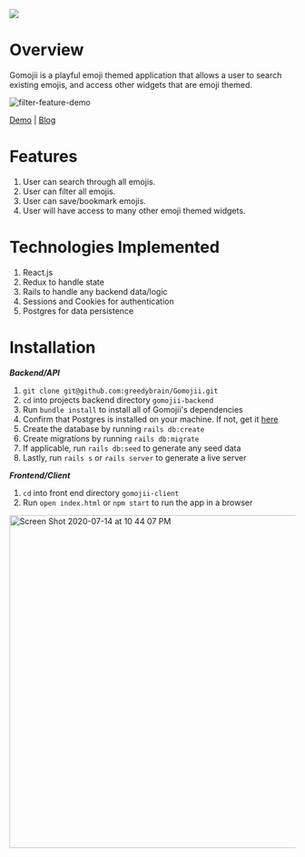 ![](https://user-images.githubusercontent.com/51010236/87365074-4b98b080-c543-11ea-9cc7-e8e057fa03b9.png)

# Overview

Gomojii is a playful emoji themed application that allows a user to search existing emojis, and access other widgets that are emoji themed.

![filter-feature-demo](https://user-images.githubusercontent.com/51010236/87423685-b3351700-c5a8-11ea-8659-419cb9812b4f.gif)

[Demo](https://www.loom.com/share/83abb7e7634a4181b66571ada433987e) | [Blog]()

# Features

1. User can search through all emojis.
2. User can filter all emojis.
3. User can save/bookmark emojis.
4. User will have access to many other emoji themed widgets.

# Technologies Implemented

1. React.js
2. Redux to handle state
3. Rails to handle any backend data/logic
4. Sessions and Cookies for authentication
5. Postgres for data persistence

# Installation 

***Backend/API***

1. ```git clone git@github.com:greedybrain/Gomojii.git```
2. ```cd``` into projects backend directory ```gomojii-backend```
3. Run ```bundle install``` to install all of Gomojii's dependencies
4. Confirm that Postgres is installed on your machine. If not, get it [here](https://www.postgresql.org/download/)
5. Create the database by running ```rails db:create```
6. Create migrations by running ```rails db:migrate```
7. If applicable, run ```rails db:seed``` to generate any seed data
8. Lastly, run ```rails s``` or ```rails server``` to generate a live server

***Frontend/Client***

1. ```cd``` into front end directory ```gomojii-client```
2. Run ```open index.html``` or ```npm start``` to run the app in a browser

<img width="587" alt="Screen Shot 2020-07-14 at 10 44 07 PM" src="https://user-images.githubusercontent.com/51010236/87497754-33e52900-c624-11ea-92a0-9a9efac76fa8.png">



